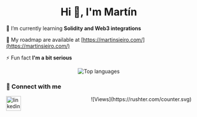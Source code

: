<h1 align="center">Hi 👋, I'm Martín</h1>

🌱 I’m currently learning **Solidity and Web3 integrations**

🚗 My roadmap are available at [https://martinsieiro.com/](https://martinsieiro.com/)

⚡ Fun fact **I'm a bit serious**

<p align="center">
<img align="center" src="https://github-readme-stats.vercel.app/api/top-langs/?username=msieiro&langs_count=10&theme=tokyonight&layout=compact" alt="Top languages" />
</p>
<p align="center">
<p  align="left">

<h3 align="left">📢 Connect with me</h3>

[<img align="left" alt="linkedin-martin-sieiro" height="40px" src="https://raw.githubusercontent.com/rahuldkjain/github-profile-readme-generator/master/src/images/icons/Social/linked-in-alt.svg" />][linkedin]

[linkedin]: https://www.linkedin.com/in/martinsieirogutierrez/
</p>
  <p align="right">
    ![Views](https://rushter.com/counter.svg)
  </p>
</p>
